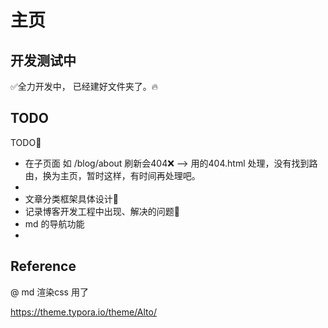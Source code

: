 # 主页

## 开发测试中

✅全力开发中， 已经建好文件夹了。🔥

## TODO

TODO🚧

- 在子页面 如 /blog/about 刷新会404❌          –>  用的404.html 处理，没有找到路由，换为主页，暂时这样，有时间再处理吧。
- 
- 文章分类框架具体设计🧩
- 记录博客开发工程中出现、解决的问题📄
- md 的导航功能
- 

## Reference

@ md 渲染css 用了

https://theme.typora.io/theme/Alto/
